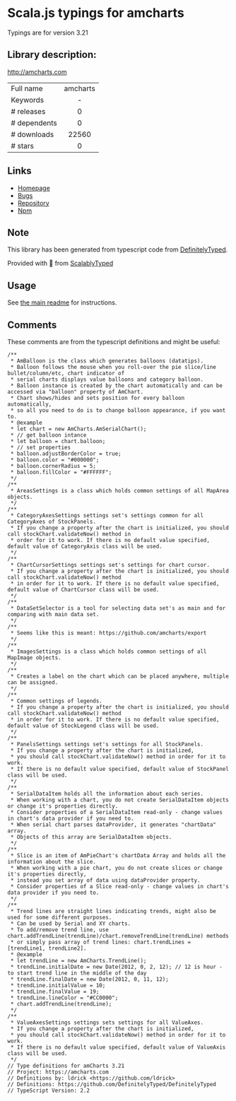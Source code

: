 
# Scala.js typings for amcharts

Typings are for version 3.21

## Library description:
http://amcharts.com

|                    |                 |
| ------------------ | :-------------: |
| Full name          | amcharts |
| Keywords           | - |
| # releases         | 0 |
| # dependents       | 0 |
| # downloads        | 22560 |
| # stars            | 0 |

## Links
- [Homepage](https://amcharts.com)
- [Bugs](https://github.com/bequadrat/amcharts/issues)
- [Repository](https://github.com/bequadrat/amcharts)
- [Npm](https://www.npmjs.com/package/amcharts)
    


## Note
This library has been generated from typescript code from [DefinitelyTyped](https://definitelytyped.org).

Provided with :purple_heart: from [ScalablyTyped](https://github.com/oyvindberg/ScalablyTyped)

## Usage
See [the main readme](../../readme.md) for instructions.

## Comments

These comments are from the typescript definitions and might be useful:
```
/**
 * AmBalloon is the class which generates balloons (datatips).
 * Balloon follows the mouse when you roll-over the pie slice/line bullet/column/etc, chart indicator of
 * serial charts displays value balloons and category balloon.
 * Balloon instance is created by the chart automatically and can be accessed via "balloon" property of AmChart.
 * Chart shows/hides and sets position for every balloon automatically,
 * so all you need to do is to change balloon appearance, if you want to.
 * @example
 * let chart = new AmCharts.AmSerialChart();
 * // get balloon intance
 * let balloon = chart.balloon;
 * // set properties
 * balloon.adjustBorderColor = true;
 * balloon.color = "#000000";
 * balloon.cornerRadius = 5;
 * balloon.fillColor = "#FFFFFF";
 */
/**
 * AreasSettings is a class which holds common settings of all MapArea objects.
 */
/**
 * CategoryAxesSettings settings set's settings common for all CategoryAxes of StockPanels.
 * If you change a property after the chart is initialized, you should call stockChart.validateNow() method in
 * order for it to work. If there is no default value specified, default value of CategoryAxis class will be used.
 */
/**
 * ChartCursorSettings settings set's settings for chart cursor.
 * If you change a property after the chart is initialized, you should call stockChart.validateNow() method
 * in order for it to work. If there is no default value specified, default value of ChartCursor class will be used.
 */
/**
 * DataSetSelector is a tool for selecting data set's as main and for comparing with main data set.
 */
/**
 * Seems like this is meant: https://github.com/amcharts/export
 */
/**
 * ImagesSettings is a class which holds common settings of all MapImage objects.
 */
/**
 * Creates a label on the chart which can be placed anywhere, multiple can be assigned.
 */
/**
 * Common settings of legends.
 * If you change a property after the chart is initialized, you should call stockChart.validateNow() method
 * in order for it to work. If there is no default value specified, default value of StockLegend class will be used.
 */
/**
 * PanelsSettings settings set's settings for all StockPanels.
 * If you change a property after the chart is initialized,
 * you should call stockChart.validateNow() method in order for it to work.
 * If there is no default value specified, default value of StockPanel class will be used.
 */
/**
 * SerialDataItem holds all the information about each series.
 * When working with a chart, you do not create SerialDataItem objects or change it's properties directly.
 * Consider properties of a SerialDataItem read-only - change values in chart's data provider if you need to.
 * When serial chart parses dataProvider, it generates "chartData" array.
 * Objects of this array are SerialDataItem objects.
 */
/**
 * Slice is an item of AmPieChart's chartData Array and holds all the information about the slice.
 * When working with a pie chart, you do not create slices or change it's properties directly,
 * instead you set array of data using dataProvider property.
 * Consider properties of a Slice read-only - change values in chart's data provider if you need to.
 */
/**
 * Trend lines are straight lines indicating trends, might also be used for some different purposes.
 * Can be used by Serial and XY charts.
 * To add/remove trend line, use chart.addTrendLine(trendLine)/chart.removeTrendLine(trendLine) methods
 * or simply pass array of trend lines: chart.trendLines = [trendLine1, trendLine2].
 * @example
 * let trendLine = new AmCharts.TrendLine();
 * trendLine.initialDate = new Date(2012, 0, 2, 12); // 12 is hour - to start trend line in the middle of the day
 * trendLine.finalDate = new Date(2012, 0, 11, 12);
 * trendLine.initialValue = 10;
 * trendLine.finalValue = 19;
 * trendLine.lineColor = "#CC0000";
 * chart.addTrendLine(trendLine);
 */
/**
 * ValueAxesSettings settings sets settings for all ValueAxes.
 * If you change a property after the chart is initialized,
 * you should call stockChart.validateNow() method in order for it to work.
 * If there is no default value specified, default value of ValueAxis class will be used.
 */
// Type definitions for amCharts 3.21
// Project: https://amcharts.com
// Definitions by: ldrick <https://github.com/ldrick>
// Definitions: https://github.com/DefinitelyTyped/DefinitelyTyped
// TypeScript Version: 2.2

```

